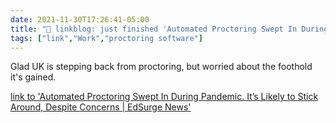 ```yaml
---
date: 2021-11-30T17:26:41-05:00
title: "🔗 linkblog: just finished 'Automated Proctoring Swept In During Pandemic. It’s Likely to Stick Around, Despite Concerns | EdSurge News'"
tags: ["link","Work","proctoring software"]
---
```

Glad UK is stepping back from proctoring, but worried about the foothold it's gained.
 
[link to 'Automated Proctoring Swept In During Pandemic. It’s Likely to Stick Around, Despite Concerns | EdSurge News'](https://www.edsurge.com/news/2021-11-19-automated-proctoring-swept-in-during-pandemic-it-s-likely-to-stick-around-despite-concerns)
